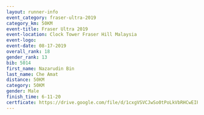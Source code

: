 ```yaml
---
layout: runner-info 
event_category: fraser-ultra-2019 
category_km: 50KM 
event-title: Fraser Ultra 2019 
event-location: Clock Tower Fraser Hill Malaysia 
event-logo: 
event-date: 08-17-2019 
overall_rank: 18
gender_rank: 13
bib: 5014
first_name: Nazarudin Bin
last_name: Che Amat
distance: 50KM
category: 50KM
gender: Male
finish_time: 6-11-20
certficate: https://drive.google.com/file/d/1cxgVSVCJwSo0tPoLkVbRHCwEIPNPZDf4/view?usp=sharing
---
```

